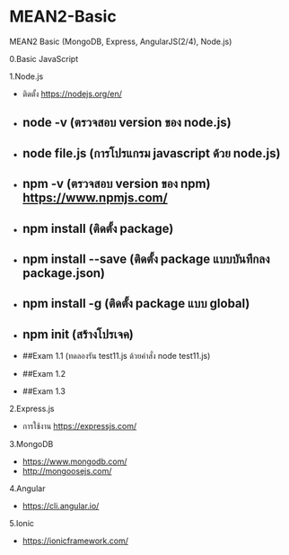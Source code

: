 # MEAN2-Basic
MEAN2 Basic (MongoDB, Express, AngularJS(2/4), Node.js)

0.Basic JavaScript

1.Node.js
- ติดตั้ง https://nodejs.org/en/
- ## node -v (ตรวจสอบ version ของ node.js)
- ## node file.js (การโปรแกรม javascript ด้วย node.js)

- ## npm -v (ตรวจสอบ version ของ npm)  https://www.npmjs.com/

- ## npm install <package name> (ติดตั้ง package) 
- ## npm install <package name> --save (ติดตั้ง package แบบบันทึกลง package.json) 
- ## npm install -g <package name> (ติดตั้ง package แบบ global) 
- ## npm init  (สร้างโปรเจค) 

- ##Exam 1.1 (ทดลองรัน test11.js ด้วยคำสั่ง node test11.js)
- ##Exam 1.2  
- ##Exam 1.3

2.Express.js
- การใช้งาน https://expressjs.com/

3.MongoDB
- https://www.mongodb.com/
- http://mongoosejs.com/

4.Angular
- https://cli.angular.io/

5.Ionic 
- https://ionicframework.com/
